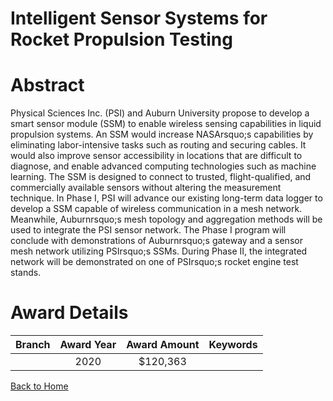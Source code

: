 
Intelligent Sensor Systems for Rocket Propulsion Testing
========================================================

# Abstract


Physical Sciences Inc. (PSI) and Auburn University propose to develop a smart sensor module (SSM) to enable wireless sensing capabilities in liquid propulsion systems. An SSM would increase NASArsquo;s capabilities by eliminating labor-intensive tasks such as routing and securing cables. It would also improve sensor accessibility in locations that are difficult to diagnose, and enable advanced computing technologies such as machine learning. The SSM is designed to connect to trusted, flight-qualified, and commercially available sensors without altering the measurement technique. In Phase I, PSI will advance our existing long-term data logger to develop a SSM capable of wireless communication in a mesh network. Meanwhile, Auburnrsquo;s mesh topology and aggregation methods will be used to integrate the PSI sensor network. The Phase I program will conclude with demonstrations of Auburnrsquo;s gateway and a sensor mesh network utilizing PSIrsquo;s SSMs. During Phase II, the integrated network will be demonstrated on one of PSIrsquo;s rocket engine test stands.  

# Award Details

|Branch|Award Year|Award Amount|Keywords|
| :---: | :---: | :---: | :---: |
||2020|$120,363||
  
  


[Back to Home](https://github.com/chrischow/dod_sbir_awards/CC/#676)